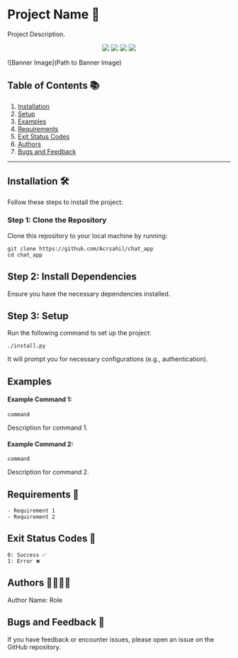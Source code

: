 # Project Name 🚀

Project Description.

<p align="center">
  <a href="https://github.com/Acrsahil/chat_app/graphs/contributors"><img src="https://img.shields.io/github/contributors/Acrsahil/chat_app?style=for-the-badge" /></a>
  <a href="https://github.com/Acrsahil/chat_app/stargazers"><img src="https://img.shields.io/github/stars/Acrsahil/chat_app?style=for-the-badge" /></a>
  <a href="https://github.com/Acrsahil/chat_app/forks"><img src="https://img.shields.io/github/stars/Acrsahil/chat_app?style=for-the-badge" /></a>
  <a href="https://github.com/Acrsahil/chat_app/blob/main/LICENSE"><img src="https://img.shields.io/github/license/Acrsahil/chat_app?style=for-the-badge&color=purple" /></a>
</p>

![Banner Image](Path to Banner Image)

## Table of Contents 📚

1. [Installation](#installation-%EF%B8%8F)
2. [Setup](#setup)
3. [Examples](#examples)
4. [Requirements](#requirements-)
5. [Exit Status Codes](#exit-status-codes-)
6. [Authors](#authors-)
7. [Bugs and Feedback](#bugs-and-feedback-)

---

## Installation 🛠

Follow these steps to install the project:

### Step 1: Clone the Repository

Clone this repository to your local machine by running:

    git clone https://github.com/Acrsahil/chat_app
    cd chat_app

## Step 2: Install Dependencies

Ensure you have the necessary dependencies installed.

## Step 3: Setup

Run the following command to set up the project:

    ./install.py

It will prompt you for necessary configurations (e.g., authentication).

## Examples

#### Example Command 1:

    command

Description for command 1.

#### Example Command 2:

    command

Description for command 2.

## Requirements 📌

    - Requirement 1
    - Requirement 2

## Exit Status Codes 🚦

    0: Success ✅
    1: Error ❌

## Authors 👨‍💻👩‍💻

Author Name: Role

## Bugs and Feedback 🐞

If you have feedback or encounter issues, please open an issue on the GitHub repository.